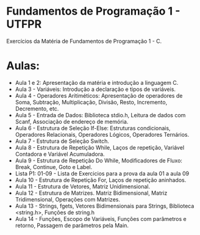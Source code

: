 # Fundamentos de Programação 1 - UTFPR
Exercícios da Matéria de Fundamentos de Programação 1 - C.

# Aulas:
- Aula 1 e 2: Apresentação da matéria e introdução a linguagem C.
- Aula 3 - Variáveis: Introdução a declaração e tipos de variáveis.
- Aula 4 - Operadores Aritiméticos: Apresentação de operadores de Soma, Subtração, Multiplicação, Divisão, Resto, Incremento, Decremento, etc.
- Aula 5 - Entrada de Dados: Biblioteca stdio.h, Leitura de dados com Scanf, Associação de endereço de memória.
- Aula 6 - Estrutura de Seleção If-Else: Estruturas condicionais, Operadores Relacionais, Operadores Lógicos, Operadores Ternários.
- Aula 7 - Estrutura de Seleção Switch.
- Aula 8 - Estrutura de Repetição While, Laços de repetição, Variável Contadora e Variável Acumuladora.
- Aula 9 - Estrutura de Repetição Do While, Modificadores de Fluxo: Break, Continue, Goto e Label.
- Lista P1: 01-09 - Lista de Exercicios para a prova da aula 01 a aula 09
- Aula 10 - Estrutura de Repetição For, Laços de repetição aninhados.
- Aula 11 - Estrutura de Vetores, Matriz Unidimensional.
- Aula 12 - Estrutura de Matrizes. Matriz Bidimensional, Matriz Tridimensional, Operações com Matrizes.
- Aula 13 - Strings, fgets, Vetores Bidimensionais para Strings, Biblioteca <string.h>, Funções de string.h
- Aula 14 - Funções, Escopo de Variáveis, Funções com parâmetros e retorno, Passagem de parâmetros pela Main.